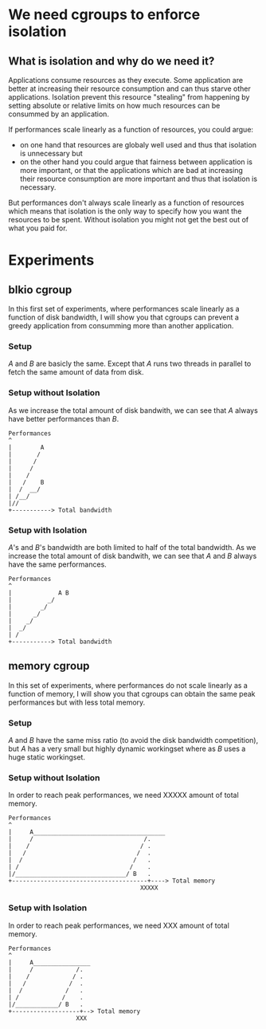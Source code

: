 # We need cgroups to enforce isolation
## What is isolation and why do we need it?

Applications consume resources as they execute. Some application are better at increasing their resource consumption and can thus starve other applications. Isolation prevent this resource "stealing" from happening by setting absolute or relative limits on how much resources can be consummed by an application.

If performances scale linearly as a function of resources, you could argue:
- on one hand that resources are globaly well used and thus that isolation is unnecessary  but
- on the other hand you could argue that fairness between application is more important, or that the applications which are bad at increasing their resource consumption are more important and thus that isolation is necessary.

But performances don't always scale linearly as a function of resources which means that isolation is the only way to specify how you want the resources to be spent. Without isolation you might not get the best out of what you paid for.

# Experiments
## blkio cgroup
In this first set of experiments, where performances scale linearly as a function of disk bandwidth, I will show you that cgroups can prevent a greedy application from consumming more than another application.

### Setup
*A* and *B* are basicly the same. Except that *A* runs two threads in parallel to fetch the same amount of data from disk.

### Setup without Isolation
As we increase the total amount of disk bandwith, we can see that *A* always have better performances than *B*.
```
Performances
^
|        A 
|       /
|      / 
|     /
|    /
|   /    B
|  /  __/
| /__/
|//
+-----------> Total bandwidth
```

### Setup with Isolation
*A*'s and *B*'s bandwidth are both limited to half of the total bandwidth.
As we increase the total amount of disk bandwith, we can see that *A* and *B* always have the same performances.
```
Performances
^
|             A B
|          _/
|        _/
|      _/
|    _/
|  _/
| /
+-----------> Total bandwidth
```

## memory cgroup
In this set of experiments, where performances do not scale linearly as a function of memory, I will show you that cgroups can obtain the same peak performances but with less total memory.

### Setup
*A* and *B* have the same miss ratio (to avoid the disk bandwidth competition), but *A* has a very small but highly dynamic workingset where as *B* uses a huge static workingset.

### Setup without Isolation
In order to reach peak performances, we need XXXXX amount of total memory.
```
Performances
^
|     A_____________________________________
|     /                               /.
|    /                               / . 
|   /                               /  . 
|  /                               /   .  
| /                               /    .
|/_______________________________/ B   . 
+--------------------------------------+----> Total memory
                                     XXXXX
```

### Setup with Isolation
In order to reach peak performances, we need XXX amount of total memory.
```
Performances
^
|     A________________
|     /            /.
|    /            / . 
|   /            /  . 
|  /            /   .  
| /            /    .
|/____________/ B   . 
+-------------------+--> Total memory
                   XXX
```
